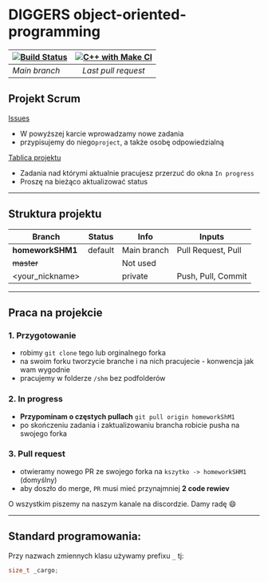 # DIGGERS object-oriented-programming
[![Build Status](https://travis-ci.org/kszytko/object-oriented-programming.svg?branch=homeworkSHM1)](https://travis-ci.org/kszytko/object-oriented-programming)|[![C++ with Make CI](https://github.com/kszytko/object-oriented-programming/workflows/C++%20with%20Make%20CI/badge.svg)](https://github.com/kszytko/object-oriented-programming/pulls)
--- | :---:
*Main branch*|*Last pull request*

## Projekt Scrum 
[Issues](https://github.com/kszytko/object-oriented-programming/issues)
* W powyższej karcie wprowadzamy nowe zadania
* przypisujemy do niego`project`, a także osobę odpowiedzialną

[Tablica projektu](https://github.com/kszytko/object-oriented-programming/projects/1)
* Zadania nad którymi aktualnie pracujesz przerzuć do okna `In progress`
* Proszę na bieżąco aktualizować status

---
## Struktura projektu
Branch|Status|Info|Inputs|
--- | --- | --- | ---
__homeworkSHM1__|default|Main branch|Pull Request, Pull
~~master~~| |Not used| 
<your_nickname>| |private|Push, Pull, Commit

---
## Praca na projekcie
### 1. Przygotowanie
* robimy `git clone` tego lub orginalnego forka
* na swoim forku tworzycie branche i na nich pracujecie - konwencja jak wam wygodnie
* pracujemy w folderze `/shm`  bez podfolderów
### 2. In progress
* **Przypominam o częstych pullach**  `git pull origin homeworkShM1`
* po skończeniu zadania i zaktualizowaniu brancha robicie pusha na swojego forka
### 3. Pull request
* otwieramy nowego PR ze swojego forka na  `kszytko -> homeworkSHM1` (domyślny)
* aby doszło do merge, `PR` musi mieć przynajmniej **2 code rewiev** 

O wszystkim piszemy na naszym kanale na discordzie.
Damy radę :smile:

---
## Standard programowania:
Przy nazwach zmiennych klasu używamy prefixu `_` tj:
```c++
size_t _cargo;
```

